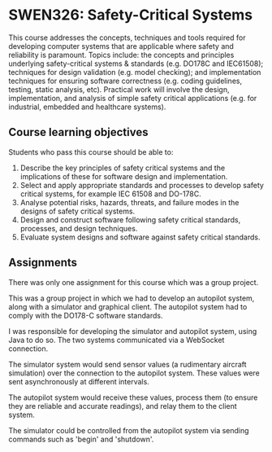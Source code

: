 # SWEN326: Safety-Critical Systems

This course addresses the concepts, techniques and tools required for developing computer systems that are applicable where safety and reliability is paramount. Topics include: the concepts and principles underlying safety-critical systems & standards (e.g. DO178C and IEC61508); techniques for design validation (e.g. model checking); and implementation techniques for ensuring software correctness (e.g. coding guidelines, testing, static analysis, etc). Practical work will involve the design, implementation, and analysis of simple safety critical applications (e.g. for industrial, embedded and healthcare systems).

## Course learning objectives

Students who pass this course should be able to:

1. Describe the key principles of safety critical systems and the implications of these for software design and implementation.
2. Select and apply appropriate standards and processes to develop safety critical systems, for example IEC 61508 and DO-178C.
3. Analyse potential risks, hazards, threats, and failure modes in the designs of safety critical systems.
4. Design and construct software following safety critical standards, processes, and design techniques.
5. Evaluate system designs and software against safety critical standards.

## Assignments

There was only one assignment for this course which was a group project.

This was a group project in which we had to develop an autopilot system, along with a simulator and graphical client. The autopilot system had to comply with the DO178-C software standards.

I was responsible for developing the simulator and autopilot system, using Java to do so. The two systems communicated via a WebSocket connection.

The simulator system would send sensor values (a rudimentary aircraft simulation) over the connection to the autopilot system. These values were sent asynchronously at different intervals.

The autopilot system would receive these values, process them (to ensure they are reliable and accurate readings), and relay them to the client system.

The simulator could be controlled from the autopilot system via sending commands such as 'begin' and 'shutdown'.
